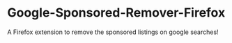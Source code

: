 # Google-Sponsored-Remover-Firefox
 A Firefox extension to remove the sponsored listings on google searches! 
